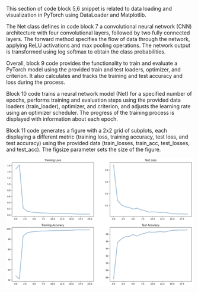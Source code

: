 



This section of code block 5,6 snippet is related to data loading and visualization in PyTorch using DataLoader and Matplotlib. 

The Net class defines in code block 7 a convolutional neural network (CNN) architecture with four convolutional layers, followed by two fully connected layers. The forward method specifies the flow of data through the network, applying ReLU activations and max pooling operations. The network output is transformed using log softmax to obtain the class probabilities.


Overall, block 9 code provides the functionality to train and evaluate a PyTorch model using the provided train and test loaders, optimizer, and criterion. It also calculates and tracks the training and test accuracy and loss during the process.


Block 10 code trains a neural network model (Net) for a specified number of epochs, performs training and evaluation steps using the provided data loaders (train_loader), optimizer, and criterion, and adjusts the learning rate using an optimizer scheduler. The progress of the training process is displayed with information about each epoch.

Block 11 code generates a figure with a 2x2 grid of subplots, each displaying a different metric (training loss, training accuracy, test loss, and test accuracy) using the provided data (train_losses, train_acc, test_losses, and test_acc). The figsize parameter sets the size of the figure.

![Alt text](img.jpg?raw=true "Test Accuracy")
